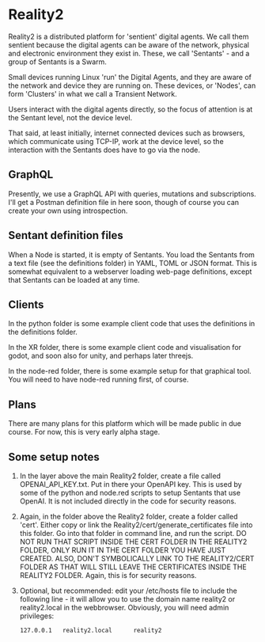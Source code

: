 # Reality2

Reality2 is a distributed platform for 'sentient' digital agents.  We call them sentient because the digital agents can be aware of the network, physical and electronic environment they exist in.  These, we call 'Sentants' - and a group of Sentants is a Swarm.

Small devices running Linux 'run' the Digital Agents, and they are aware of the network and device they are running on.  These devices, or 'Nodes', can form 'Clusters' in what we call a Transient Network.

Users interact with the digital agents directly, so the focus of attention is at the Sentant level, not the device level.

That said, at least initially, internet connected devices such as browsers, which communicate using TCP-IP, work at the device level, so the interaction with the Sentants does have to go via the node.

## GraphQL

Presently, we use a GraphQL API with queries, mutations and subscriptions.  I'll get a Postman definition file in here soon, though of course you can create your own using introspection.

## Sentant definition files

When a Node is started, it is empty of Sentants.  You load the Sentants from a text file (see the definitions folder) in YAML, TOML or JSON format.  This is somewhat equivalent to a webserver loading web-page definitions, except that Sentants can be loaded at any time.

## Clients

In the python folder is some example client code that uses the definitions in the definitions folder.

In the XR folder, there is some example client code and visualisation for godot, and soon also for unity, and perhaps later threejs.

In the node-red folder, there is some example setup for that graphical tool.  You will need to have node-red running first, of course.

## Plans

There are many plans for this platform which will be made public in due course.  For now, this is very early alpha stage.

## Some setup notes

1. In the layer above the main Reality2 folder, create a file called OPENAI_API_KEY.txt.  Put in there your OpenAPI key.  This is used by some of the python and node.red scripts to setup Sentants that use OpenAI.  It is not included directly in the code for security reasons.

2. Again, in the folder above the Reality2 folder, create a folder called 'cert'.  Either copy or link the Reality2/cert/generate_certificates file into this folder.  Go into that folder in command line, and run the script.  DO NOT RUN THAT SCRIPT INSIDE THE CERT FOLDER IN THE REALITY2 FOLDER, ONLY RUN IT IN THE CERT FOLDER YOU HAVE JUST CREATED.  ALSO, DON'T SYMBOLICALLY LINK TO THE REALITY2/CERT FOLDER AS THAT WILL STILL LEAVE THE CERTIFICATES INSIDE THE REALITY2 FOLDER.  Again, this is for security reasons.

3. Optional, but recommended: edit your /etc/hosts file to include the following line - it will allow you to use the domain name reality2 or reality2.local in the webbrowser.  Obviously, you will need admin privileges:
    ```
    127.0.0.1   reality2.local      reality2
    ```
